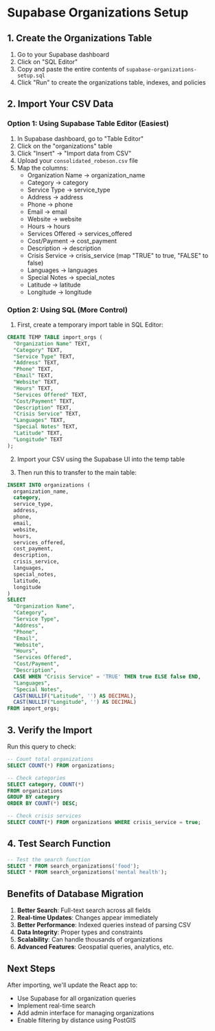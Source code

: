# Supabase Organizations Setup

## 1. Create the Organizations Table

1. Go to your Supabase dashboard
2. Click on "SQL Editor"
3. Copy and paste the entire contents of `supabase-organizations-setup.sql`
4. Click "Run" to create the organizations table, indexes, and policies

## 2. Import Your CSV Data

### Option 1: Using Supabase Table Editor (Easiest)
1. In Supabase dashboard, go to "Table Editor"
2. Click on the "organizations" table
3. Click "Insert" → "Import data from CSV"
4. Upload your `consolidated_robeson.csv` file
5. Map the columns:
   - Organization Name → organization_name
   - Category → category
   - Service Type → service_type
   - Address → address
   - Phone → phone
   - Email → email
   - Website → website
   - Hours → hours
   - Services Offered → services_offered
   - Cost/Payment → cost_payment
   - Description → description
   - Crisis Service → crisis_service (map "TRUE" to true, "FALSE" to false)
   - Languages → languages
   - Special Notes → special_notes
   - Latitude → latitude
   - Longitude → longitude

### Option 2: Using SQL (More Control)
1. First, create a temporary import table in SQL Editor:
```sql
CREATE TEMP TABLE import_orgs (
  "Organization Name" TEXT,
  "Category" TEXT,
  "Service Type" TEXT,
  "Address" TEXT,
  "Phone" TEXT,
  "Email" TEXT,
  "Website" TEXT,
  "Hours" TEXT,
  "Services Offered" TEXT,
  "Cost/Payment" TEXT,
  "Description" TEXT,
  "Crisis Service" TEXT,
  "Languages" TEXT,
  "Special Notes" TEXT,
  "Latitude" TEXT,
  "Longitude" TEXT
);
```

2. Import your CSV using the Supabase UI into the temp table

3. Then run this to transfer to the main table:
```sql
INSERT INTO organizations (
  organization_name,
  category,
  service_type,
  address,
  phone,
  email,
  website,
  hours,
  services_offered,
  cost_payment,
  description,
  crisis_service,
  languages,
  special_notes,
  latitude,
  longitude
)
SELECT 
  "Organization Name",
  "Category",
  "Service Type",
  "Address",
  "Phone",
  "Email",
  "Website",
  "Hours",
  "Services Offered",
  "Cost/Payment",
  "Description",
  CASE WHEN "Crisis Service" = 'TRUE' THEN true ELSE false END,
  "Languages",
  "Special Notes",
  CAST(NULLIF("Latitude", '') AS DECIMAL),
  CAST(NULLIF("Longitude", '') AS DECIMAL)
FROM import_orgs;
```

## 3. Verify the Import

Run this query to check:
```sql
-- Count total organizations
SELECT COUNT(*) FROM organizations;

-- Check categories
SELECT category, COUNT(*) 
FROM organizations 
GROUP BY category 
ORDER BY COUNT(*) DESC;

-- Check crisis services
SELECT COUNT(*) FROM organizations WHERE crisis_service = true;
```

## 4. Test Search Function

```sql
-- Test the search function
SELECT * FROM search_organizations('food');
SELECT * FROM search_organizations('mental health');
```

## Benefits of Database Migration

1. **Better Search**: Full-text search across all fields
2. **Real-time Updates**: Changes appear immediately
3. **Better Performance**: Indexed queries instead of parsing CSV
4. **Data Integrity**: Proper types and constraints
5. **Scalability**: Can handle thousands of organizations
6. **Advanced Features**: Geospatial queries, analytics, etc.

## Next Steps

After importing, we'll update the React app to:
- Use Supabase for all organization queries
- Implement real-time search
- Add admin interface for managing organizations
- Enable filtering by distance using PostGIS